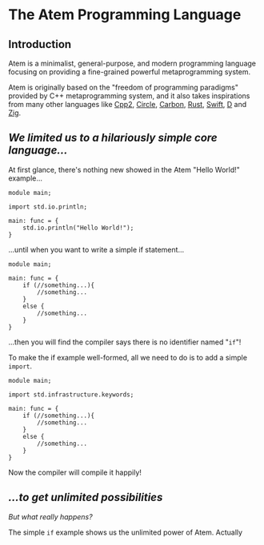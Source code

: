 # The Atem Programming Language

## Introduction

Atem is a minimalist, general-purpose, and modern programming language focusing on providing a fine-grained powerful metaprogramming system.

Atem is originally based on the "freedom of programming paradigms" provided by C++ metaprogramming system, and it also takes inspirations from many other languages like [Cpp2](https://github.com/hsutter/cppfront), [Circle](circle-lang.org), [Carbon](https://github.com/carbon-language/carbon-lang), [Rust](https://www.rust-lang.org/), [Swift](https://www.swift.org/documentation/), [D](https://dlang.org/) and [Zig](https://ziglang.org/).

## *We limited us to a hilariously simple core language...*

At first glance, there's nothing new showed in the Atem "Hello World!" example...

```atem
module main;

import std.io.println;

main: func = {
	std.io.println("Hello World!");
}
```

...until when you want to write a simple if statement...

```atem
module main;

main: func = {
	if (//something...){
		//something...
	} 
	else {
		//something...
	}
}
```

...then you will find the compiler says there is no identifier named "`if`"!

To make the if example well-formed, all we need to do is to add a simple `import`.

```atem
module main;

import std.infrastructure.keywords;

main: func = {
	if (//something...){
		//something...
	} 
	else {
		//something...
	}
}
```

Now the compiler will compile it happily!

## *...to get unlimited possibilities*

*But what really happens?*

The simple `if` example shows us the unlimited power of Atem. Actually
